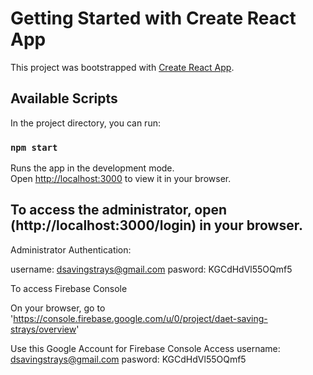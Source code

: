 # Getting Started with Create React App

This project was bootstrapped with [Create React App](https://github.com/facebook/create-react-app).

## Available Scripts

In the project directory, you can run:

### `npm start`

Runs the app in the development mode.\
Open [http://localhost:3000](http://localhost:3000) to view it in your browser.

## To access the administrator, open (http://localhost:3000/login) in your browser.

Administrator Authentication:

username: dsavingstrays@gmail.com
pasword: KGCdHdVl55OQmf5


 To access Firebase Console

On your browser, go to 'https://console.firebase.google.com/u/0/project/daet-saving-strays/overview'

Use this Google Account for Firebase Console Access
username: dsavingstrays@gmail.com
pasword: KGCdHdVl55OQmf5
